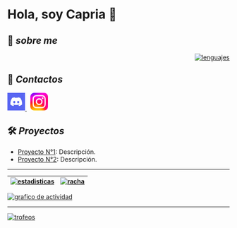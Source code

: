 # Hola, soy Capria 👋
## 📝 ***sobre me***

<!--[![lenguajes](https://github-readme-stats.vercel.app/api/top-langs/?username=FranchoLol&layout=compact&theme=radical&bg_color=3E00CC&title_color=F3F01D&text_color=F3F01D&icon_color=F3F01D&hide_border=true)](https://github.com/FranchoLol)-->
<div align="right">
  <a href="https://github.com/FranchoLol"><img src="https://github-readme-stats.vercel.app/api/top-langs/?username=FranchoLol&layout=compact&theme=radical&bg_color=3E00CC&title_color=F3F01D&text_color=F3F01D&icon_color=F3F01D&hide_border=true&card_width=500" alt="lenguajes"></a>
</div>

## 💬 ***Contactos***
<a href="https://discord.gg/tgN5xtsz" target="_blank">
  <img src="i/ds.png" alt="Discord" style="width:40px;display:inline;">
</a>&nbsp;
<a href="https://www.instagram.com/capria_franco/" target="_blank">
  <img src="i/ig.png" alt="Instagram" style="width:40px; display:inline;">
</a>


## 🛠️ ***Proyectos***
- [Proyecto N°1](https://github.com/FranchoLol): Descripción.
- [Proyecto N°2](https://github.com/FranchoLol): Descripción.

---
| [![estadisticas](https://github-readme-stats.vercel.app/api?username=FranchoLol&show_icons=true&theme=radical&bg_color=3E00CC&title_color=F3F01D&text_color=F3F01D&icon_color=F3F01D&hide_border=true&card_width=500&card_height=200)](https://github.com/FranchoLol) | [![racha](https://streak-stats.demolab.com?user=FranchoLol&theme=kacho-ga&hide_border=true&locale=es&card_width=500&card_height=195&background=45%2C3E00CC%2C3E00CC%2C3E00CC&stroke=F3F01D&ring=F3F01D&fire=F3F01D&currStreakNum=F3F01D&sideNums=F3F01D&currStreakLabel=F3F01D&sideLabels=F3F01D&dates=F3F01D&excludeDaysLabel=F3F01D&text=000000)](https://github.com/FranchoLol) |
|:----:|:----:|

[![grafico de actividad](https://github-readme-activity-graph.vercel.app/graph?username=FranchoLol&bg_color=F3F01D&color=3E00CC&line=3E00CC&point=3E00CC&area=true&hide_border=true)](https://github.com/FranchoLol)

---
[![trofeos](https://github-profile-trophy.vercel.app/?username=FranchoLol&theme=tokyo&column=8&row=2&margin-w=15&margin-h=15&no-bg=true&no-frame=true&border=2&border_color=F3F01D)](https://github.com/FranchoLol)
